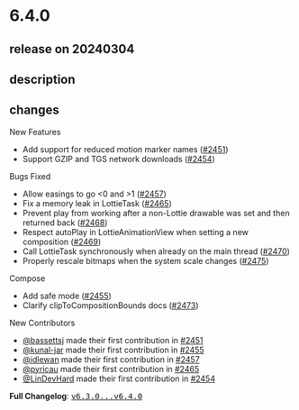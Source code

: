 # 6.4.0

## release on 20240304
## description
## changes
New Features

* Add support for reduced motion marker names (<a href="https://github.com/airbnb/lottie-android/pull/2451" data-hovercard-type="pull_request" data-hovercard-url="/airbnb/lottie-android/pull/2451/hovercard">#2451</a>)
* Support GZIP and TGS network downloads (<a href="https://github.com/airbnb/lottie-android/pull/2454" data-hovercard-type="pull_request" data-hovercard-url="/airbnb/lottie-android/pull/2454/hovercard">#2454</a>)

Bugs Fixed

* Allow easings to go <0 and >1 (<a href="https://github.com/airbnb/lottie-android/pull/2457" data-hovercard-type="pull_request" data-hovercard-url="/airbnb/lottie-android/pull/2457/hovercard">#2457</a>)
* Fix a memory leak in LottieTask (<a href="https://github.com/airbnb/lottie-android/pull/2465" data-hovercard-type="pull_request" data-hovercard-url="/airbnb/lottie-android/pull/2465/hovercard">#2465</a>)
* Prevent play from working after a non-Lottie drawable was set and then returned back (<a href="https://github.com/airbnb/lottie-android/pull/2468" data-hovercard-type="pull_request" data-hovercard-url="/airbnb/lottie-android/pull/2468/hovercard">#2468</a>)
* Respect autoPlay in LottieAnimationView when setting a new composition (<a href="https://github.com/airbnb/lottie-android/pull/2469" data-hovercard-type="pull_request" data-hovercard-url="/airbnb/lottie-android/pull/2469/hovercard">#2469</a>)
* Call LottieTask synchronously when already on the main thread (<a href="https://github.com/airbnb/lottie-android/pull/2470" data-hovercard-type="pull_request" data-hovercard-url="/airbnb/lottie-android/pull/2470/hovercard">#2470</a>)
* Properly rescale bitmaps when the system scale changes (<a href="https://github.com/airbnb/lottie-android/pull/2475" data-hovercard-type="pull_request" data-hovercard-url="/airbnb/lottie-android/pull/2475/hovercard">#2475</a>)

Compose

* Add safe mode (<a href="https://github.com/airbnb/lottie-android/pull/2455" data-hovercard-type="pull_request" data-hovercard-url="/airbnb/lottie-android/pull/2455/hovercard">#2455</a>)
* Clarify clipToCompositionBounds docs (<a href="https://github.com/airbnb/lottie-android/pull/2473" data-hovercard-type="pull_request" data-hovercard-url="/airbnb/lottie-android/pull/2473/hovercard">#2473</a>)

New Contributors

* <a class="user-mention notranslate" data-hovercard-type="user" data-hovercard-url="/users/bassettsj/hovercard" data-octo-click="hovercard-link-click" data-octo-dimensions="link_type:self" href="https://github.com/bassettsj">@bassettsj</a> made their first contribution in <a class="issue-link js-issue-link" data-error-text="Failed to load title" data-id="2094878257" data-permission-text="Title is private" data-url="https://github.com/airbnb/lottie-android/issues/2451" data-hovercard-type="pull_request" data-hovercard-url="/airbnb/lottie-android/pull/2451/hovercard" href="https://github.com/airbnb/lottie-android/pull/2451">#2451</a>
* <a class="user-mention notranslate" data-hovercard-type="user" data-hovercard-url="/users/kunal-jar/hovercard" data-octo-click="hovercard-link-click" data-octo-dimensions="link_type:self" href="https://github.com/kunal-jar">@kunal-jar</a> made their first contribution in <a class="issue-link js-issue-link" data-error-text="Failed to load title" data-id="2108274807" data-permission-text="Title is private" data-url="https://github.com/airbnb/lottie-android/issues/2455" data-hovercard-type="pull_request" data-hovercard-url="/airbnb/lottie-android/pull/2455/hovercard" href="https://github.com/airbnb/lottie-android/pull/2455">#2455</a>
* <a class="user-mention notranslate" data-hovercard-type="user" data-hovercard-url="/users/idlewan/hovercard" data-octo-click="hovercard-link-click" data-octo-dimensions="link_type:self" href="https://github.com/idlewan">@idlewan</a> made their first contribution in <a class="issue-link js-issue-link" data-error-text="Failed to load title" data-id="2110043658" data-permission-text="Title is private" data-url="https://github.com/airbnb/lottie-android/issues/2457" data-hovercard-type="pull_request" data-hovercard-url="/airbnb/lottie-android/pull/2457/hovercard" href="https://github.com/airbnb/lottie-android/pull/2457">#2457</a>
* <a class="user-mention notranslate" data-hovercard-type="user" data-hovercard-url="/users/pyricau/hovercard" data-octo-click="hovercard-link-click" data-octo-dimensions="link_type:self" href="https://github.com/pyricau">@pyricau</a> made their first contribution in <a class="issue-link js-issue-link" data-error-text="Failed to load title" data-id="2139840224" data-permission-text="Title is private" data-url="https://github.com/airbnb/lottie-android/issues/2465" data-hovercard-type="pull_request" data-hovercard-url="/airbnb/lottie-android/pull/2465/hovercard" href="https://github.com/airbnb/lottie-android/pull/2465">#2465</a>
* <a class="user-mention notranslate" data-hovercard-type="user" data-hovercard-url="/users/LinDevHard/hovercard" data-octo-click="hovercard-link-click" data-octo-dimensions="link_type:self" href="https://github.com/LinDevHard">@LinDevHard</a> made their first contribution in <a class="issue-link js-issue-link" data-error-text="Failed to load title" data-id="2105056652" data-permission-text="Title is private" data-url="https://github.com/airbnb/lottie-android/issues/2454" data-hovercard-type="pull_request" data-hovercard-url="/airbnb/lottie-android/pull/2454/hovercard" href="https://github.com/airbnb/lottie-android/pull/2454">#2454</a>

<strong>Full Changelog</strong>: <a class="commit-link" href="https://github.com/airbnb/lottie-android/compare/v6.3.0...v6.4.0"><tt>v6.3.0...v6.4.0</tt></a>

